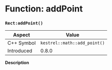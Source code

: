
# Function: addPoint
### `Rect:addPoint()`

| Aspect | Value |
| --- | --- |
| C++ Symbol | `kestrel::math::add_point()` |
| Introduced | 0.8.0 |

**Description**


